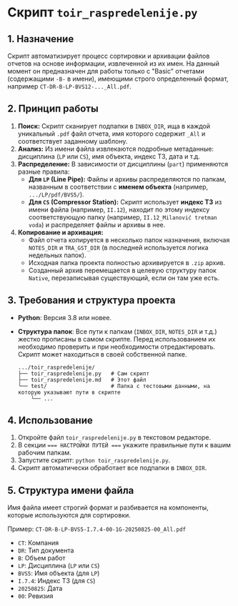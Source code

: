 # Скрипт `toir_raspredelenije.py`

## 1. Назначение

Скрипт автоматизирует процесс сортировки и архивации файлов отчетов на основе информации, извлеченной из их имен. На данный момент он предназначен для работы только с "Basic" отчетами (содержащими `-B-` в имени), имеющими строго определенный формат, например `CT-DR-B-LP-BVS12-..._All.pdf`.

## 2. Принцип работы

1.  **Поиск:** Скрипт сканирует подпапки в `INBOX_DIR`, ища в каждой уникальный `.pdf` файл отчета, имя которого содержит `_All` и соответствует заданному шаблону.
2.  **Анализ:** Из имени файла извлекаются подробные метаданные: дисциплина (`LP` или `CS`), имя объекта, индекс ТЗ, дата и т.д.
3.  **Распределение:** В зависимости от дисциплины (`part`) применяются разные правила:
    *   **Для `LP` (Line Pipe):** Файлы и архивы распределяются по папкам, названным в соответствии с **именем объекта** (например, `.../LP/pdf/BVS5/`).
    *   **Для `CS` (Compressor Station):** Скрипт использует **индекс ТЗ** из имени файла (например, `II.12`), находит по этому индексу соответствующую папку (например, `II.12_Milanović tretman voda`) и распределяет файлы и архивы в нее.
4.  **Копирование и архивация:**
    *   Файл отчета копируется в несколько папок назначения, включая `NOTES_DIR` и `TRA_GST_DIR` (в последней используется логика недельных папок).
    *   Исходная папка проекта полностью архивируется в `.zip` архив.
    *   Созданный архив перемещается в целевую структуру папок `Native`, перезаписывая существующий, если он там уже есть.

## 3. Требования и структура проекта

- **Python**: Версия 3.8 или новее.
- **Структура папок**: Все пути к папкам (`INBOX_DIR`, `NOTES_DIR` и т.д.) жестко прописаны в самом скрипте. Перед использованием их необходимо проверить и при необходимости отредактировать. Скрипт может находиться в своей собственной папке.

  ```
  .../toir_raspredelenije/
  ├── toir_raspredelenije.py   # Сам скрипт
  ├── toir_raspredelenije.md   # Этот файл
  └── test/                    # Папка с тестовыми данными, на которую указывают пути в скрипте
      └── ...
  ```

## 4. Использование

1.  Откройте файл `toir_raspredelenije.py` в текстовом редакторе.
2.  В секции `=== НАСТРОЙКИ ПУТЕЙ ===` укажите правильные пути к вашим рабочим папкам.
3.  Запустите скрипт: `python toir_raspredelenije.py`.
4.  Скрипт автоматически обработает все подпапки в `INBOX_DIR`.

## 5. Структура имени файла

Имя файла имеет строгий формат и разбивается на компоненты, которые используются для сортировки.

Пример: `CT-DR-B-LP-BVS5-I.7.4-00-1G-20250825-00_All.pdf`

- `CT`: Компания
- `DR`: Тип документа
- `B`: Объем работ
- `LP`: Дисциплина (`LP` или `CS`)
- `BVS5`: Имя объекта (для `LP`)
- `I.7.4`: Индекс ТЗ (для `CS`)
- `20250825`: Дата
- `00`: Ревизия